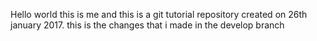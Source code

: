 Hello world this is me and this is a git tutorial repository created on 26th january 2017.
this is the changes that i made in the develop branch
